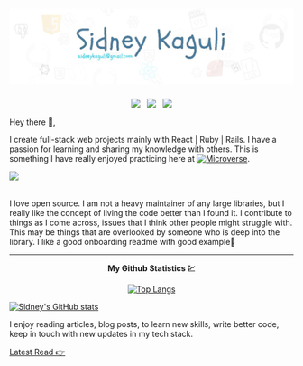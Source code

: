 # [![sidney kaguli header](https://github.com/XsidX/XsidX/blob/master/banner.JPG)](https://www.linkedin.com/in/sidney-kaguli-0116801a6/)


<!-- <p>
  <a href="https://waylonwalker.com/latest-story.png"><img width="150" align='right' src="https://waylonwalker.com/latest-story.png"></a>
</p> -->

<p align='center'>
<a href="https://twitter.com/_sid_o"><img height="30" src="https://github.com/WaylonWalker/WaylonWalker/blob/main/icon/twitter.png?raw=true"></a>&nbsp;&nbsp;
<a href="https://www.instagram.com/sid_ooo/"><img height="30" src="https://github.com/WaylonWalker/WaylonWalker/blob/main/icon/instagram.jpg?raw=true"></a>&nbsp;&nbsp;
<a href="https://www.linkedin.com/in/sidney-kaguli-0116801a6/"><img height="30" src="https://github.com/WaylonWalker/WaylonWalker/blob/main/icon/linkedin.png?raw=true"></a>
</p>

Hey there 👋,

I create full-stack web projects mainly with React | Ruby | Rails. I have a passion for learning and sharing my knowledge with others. This is something I have really enjoyed practicing here at [![Microverse](https://img.shields.io/badge/Microverse-blueviolet)](https://www.microverse.org). 
 
<div>
<p><img width="500" align='left' src="https://github.com/XsidX/XsidX/blob/master/hire.gif"></p>&nbsp;&nbsp;
<p>I love open source.  I am not a heavy maintainer of any large libraries, but I really like the concept of living the code better than I found it. I contribute to things as I come across, issues that I think other people might struggle with.  This may be things that are overlooked by someone who is deep into the library.  I like a good onboarding readme with good example🙌</p>
</div>





 ---

<p align="center"><b>My Github Statistics 💹</b></p>

<div align="center">
  
[![Top Langs](https://github-readme-stats.vercel.app/api/top-langs/?username=XsidX&card_width=250&langs_count=6&hide_border=true&layout=compact&theme=nightowl&bg_color=161B22)](https://github.com/anuraghazra/github-readme-stats)
  
</div>



[![Sidney's GitHub stats](https://github-readme-stats.vercel.app/api?username=XsidX&count_private=true&hide_title=true&show_icons=true&hide_border=true&theme=nightowl&bg_color=161B22)](https://github.com/anuraghazra/github-readme-stats)

I enjoy reading articles, blog posts, to learn new skills, write better code, keep in touch with new updates in my tech stack. 

[Latest Read 👉](https://medium.com/dhiwise/react-18-new-features-and-updates-2e608d862a6d)
